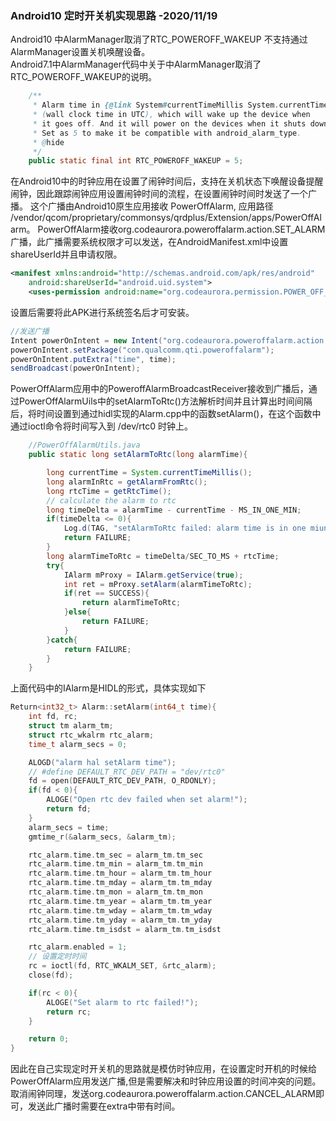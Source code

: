 ### Android10 定时开关机实现思路	-2020/11/19

Android10 中AlarmManager取消了RTC_POWEROFF_WAKEUP 不支持通过AlarmManager设置关机唤醒设备。  
Android7.1中AlarmManager代码中关于中AlarmManager取消了RTC_POWEROFF_WAKEUP的说明。
``` java
  	/**
     * Alarm time in {@link System#currentTimeMillis System.currentTimeMillis()}
     * (wall clock time in UTC), which will wake up the device when
     * it goes off. And it will power on the devices when it shuts down.
     * Set as 5 to make it be compatible with android_alarm_type.
     * @hide
     */
    public static final int RTC_POWEROFF_WAKEUP = 5;

```


在Android10中的时钟应用在设置了闹钟时间后，支持在关机状态下唤醒设备提醒闹钟，因此跟踪闹钟应用设置闹钟时间的流程，在设置闹钟时间时发送了一个广播。
这个广播由Android10原生应用接收 PowerOffAlarm, 应用路径 /vendor/qcom/proprietary/commonsys/qrdplus/Extension/apps/PowerOffAlarm。
PowerOffAlarm接收org.codeaurora.poweroffalarm.action.SET_ALARM广播，此广播需要系统权限才可以发送，在AndroidManifest.xml中设置shareUserId并且申请权限。
``` xml
<manifest xmlns:android="http://schemas.android.com/apk/res/android"
	android:shareUserId="android.uid.system">
	<uses-permission android:name="org.codeaurora.permission.POWER_OFF_ALARM">
```
设置后需要将此APK进行系统签名后才可安装。

``` java
//发送广播
Intent powerOnIntent = new Intent("org.codeaurora.poweroffalarm.action.SET_ALARM");
powerOnIntent.setPackage("com.qualcomm.qti.poweroffalarm");
powerOnIntent.putExtra("time", time);
sendBroadcast(powerOnIntent);
```

PowerOffAlarm应用中的PoweroffAlarmBroadcastReceiver接收到广播后，通过PowerOffAlarmUils中的setAlarmToRtc()方法解析时间并且计算出时间间隔后，将时间设置到通过hidl实现的Alarm.cpp中的函数setAlarm()，在这个函数中通过ioctl命令将时间写入到 /dev/rtc0 时钟上。
``` java
	//PowerOffAlarmUtils.java
	public static long setAlarmToRtc(long alarmTime){

		long currentTime = System.currentTimeMillis();
		long alarmInRtc = getAlarmFromRtc();
		long rtcTime = getRtcTime();
		// calculate the alarm to rtc
		long timeDelta = alarmTime - currentTime - MS_IN_ONE_MIN;
		if(timeDelta <= 0){
			Log.d(TAG, "setAlarmToRtc failed: alarm time is in one miunute");
			return FAILURE;
		}
		long alarmTimeToRtc = timeDelta/SEC_TO_MS + rtcTime;
		try{
			IAlarm mProxy = IAlarm.getService(true);
			int ret = mProxy.setAlarm(alarmTimeToRtc);
			if(ret == SUCCESS){
				return alarmTimeToRtc;
			}else{
				return FAILURE;
			}
		}catch{
			return FAILURE;
		}
	}
```
上面代码中的IAlarm是HIDL的形式，具体实现如下

```C++
Return<int32_t> Alarm::setAlarm(int64_t time){
	int fd, rc;
	struct tm alarm_tm;
	struct rtc_wkalrm rtc_alarm;
	time_t alarm_secs = 0;

	ALOGD("alarm hal setAlarm time");
	// #define DEFAULT_RTC_DEV_PATH = "dev/rtc0"
	fd = open(DEFAULT_RTC_DEV_PATH, O_RDONLY);
	if(fd < 0){
		ALOGE("Open rtc dev failed when set alarm!");
		return fd;
	}
	alarm_secs = time;
	gmtime_r(&alarm_secs, &alarm_tm);

	rtc_alarm.time.tm_sec = alarm_tm.tm_sec
	rtc_alarm.time.tm_min = alarm_tm.tm_min
	rtc_alarm.time.tm_hour = alarm_tm.tm_hour
	rtc_alarm.time.tm_mday = alarm_tm.tm_mday
	rtc_alarm.time.tm_mon = alarm_tm.tm_mon
	rtc_alarm.time.tm_year = alarm_tm.tm_year
	rtc_alarm.time.tm_wday = alarm_tm.tm_wday
	rtc_alarm.time.tm_yday = alarm_tm.tm_yday
	rtc_alarm.time.tm_isdst = alarm_tm.tm_isdst

	rtc_alarm.enabled = 1;
	// 设置定时时间
	rc = ioctl(fd, RTC_WKALM_SET, &rtc_alarm);
	close(fd);

	if(rc < 0){
		ALOGE("Set alarm to rtc failed!");
		return rc;
	}

	return 0;
}
```
因此在自己实现定时开关机的思路就是模仿时钟应用，在设置定时开机的时候给PowerOffAlarm应用发送广播,但是需要解决和时钟应用设置的时间冲突的问题。  
取消闹钟同理，发送org.codeaurora.poweroffalarm.action.CANCEL_ALARM即可，发送此广播时需要在extra中带有时间。




